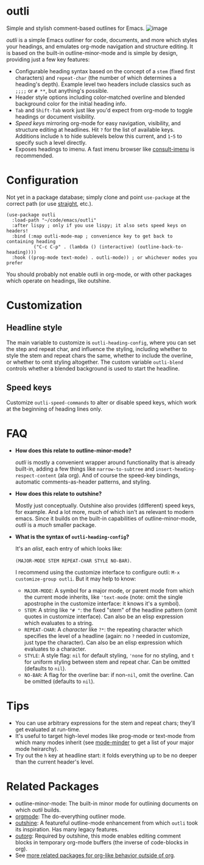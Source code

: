 # outli
Simple and stylish comment-based outlines for Emacs.
![image](https://user-images.githubusercontent.com/93749/190755666-69ca250c-476b-41c9-a26a-f9c12d167c99.png)

_outli_ is a simple Emacs outliner for code, documents, and more which styles your headings, and emulates org-mode navigation and structure editing.  It is based on the built-in outline-minor-mode and is simple by design, providing just a few key features:

- Configurable heading syntax based on the concept of a `stem` (fixed first characters) and `repeat-char` (the number of which determines a heading's depth).  Example level two headers include classics such as `;;;;` or `# **`, but anything's possible.
- Header style options including color-matched overline and blended background color for the initial heading info.
- `Tab` and `Shift-Tab` work just like you'd expect from org-mode to toggle headings or document visibility. 
- _Speed keys_ mirroring org-mode for easy navigation, visibility, and structure editing at headlines.  Hit `?` for the list of available keys.   Additions include `h` to hide sublevels below this current, and `1`-`5` to specify such a level directly. 
- Exposes headings to imenu.  A fast imenu browser like [consult-imenu](https://github.com/minad/consult) is recommended. 

# Configuration
Not yet in a package database; simply clone and point `use-package` at the correct path (or use [straight](https://github.com/radian-software/straight.el), etc.).

```elisp
(use-package outli
  :load-path "~/code/emacs/outli"
  :after lispy ; only if you use lispy; it also sets speed keys on headers!
  :bind (:map outli-mode-map ; convenience key to get back to containing heading
	      ("C-c C-p" . (lambda () (interactive) (outline-back-to-heading))))
  :hook ((prog-mode text-mode) . outli-mode)) ; or whichever modes you prefer
```

You should probably not enable outli in org-mode, or with other packages which operate on headings, like outshine. 

# Customization
## Headline style
The main variable to customize is `outli-heading-config`, where you can set the step and repeat char, and influence the styling, including whether to style the stem and repeat chars the same, whether to include the overline, or whether to omit styling altogether.  The custom variable `outli-blend` controls whether a blended background is used to start the headline.

## Speed keys
Customize `outli-speed-commands` to alter or disable speed keys, which work at the beginning of heading lines only.  

# FAQ
- **How does this relate to outline-minor-mode?**  
 
  _outli_ is mostly a convenient wrapper around functionality that is already built-in, adding a few things like `narrow-to-subtree` and `insert-heading-respect-content` (ala org). And of course the speed-key bindings, automatic comments-as-header patterns, and styling.  
- **How does this relate to outshine?**  

  Mostly just conceptually.  Outshine also provides (different) speed keys, for example.  And a lot more, much of which isn't as relevant to modern emacs.  Since it builds on the built-in capabilities of outline-minor-mode, _outli_ is a _much_ smaller package. 

- **What is the syntax of `outli-heading-config`?** 

  It's an _alist_, each entry of which looks like:

    `(MAJOR-MODE STEM REPEAT-CHAR STYLE NO-BAR)`.
	
  I recommend using the customize interface to configure outli: `M-x customize-group outli`.  But it may help to know:
    - `MAJOR-MODE`: A symbol for a major mode, or parent mode from which the current mode inherits, like `'text-mode` (note: omit the single apostrophe in the customize interface: it knows it's a symbol).
    - `STEM`: A string like `"# "`: the fixed "stem" of the headline pattern (omit quotes in customize interface).  Can also be an elisp expression which evaluates to a string.
    - `REPEAT-CHAR`: A _character_ like `?*`: the repeating character which specifies the level of a headline (again: no `?` needed in customize, just type the character).  Can also be an elisp expression which evaluates to a character. 
    - `STYLE`: A style flag: `nil` for default styling, `'none` for no styling, and `t` for uniform styling between stem and repeat char.  Can be omitted (defaults to `nil`).
    - `NO-BAR`: A flag for the overline bar: if non-`nil`, omit the overline.  Can be omitted (defaults to `nil`).

# Tips
- You can use arbitrary expressions for the stem and repeat chars; they'll get evaluated at run-time.
- It's useful to target high-level modes like prog-mode or text-mode from which many modes inherit (see [mode-minder](https://github.com/jdtsmith/mode-minder) to get a list of your major mode heirarchy).
- Try out the `h` key at headline start: it folds everything up to be no deeper than the current header's level. 

# Related Packages
- outline-minor-mode: The built-in minor mode for outlining documents on which _outli_ builds. 
- [orgmode](https://orgmode.org): The do-everything outliner mode.
- [outshine](https://github.com/alphapapa/outshine): A featureful outline-mode enhancement from which `outli` took its inspiration.  Has many legacy features. 
- [outorg](https://github.com/alphapapa/outorg): Required by outshine, this mode enables editing comment blocks in temporary org-mode buffers (the inverse of code-blocks in org).
- See [more related packages for org-like behavior outside of org](https://orgmode.org/worg/org-tutorials/org-outside-org.html). 
